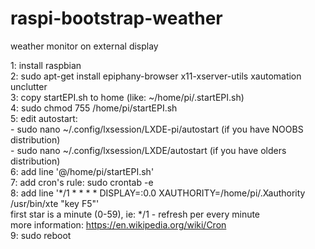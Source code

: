 # raspi-bootstrap-weather
weather monitor on external display

1: install raspbian</br>
2: sudo apt-get install epiphany-browser x11-xserver-utils xautomation unclutter</br>
3: copy startEPI.sh to home (like: ~/home/pi/.startEPI.sh)</br>
4: sudo chmod 755 /home/pi/startEPI.sh</br>
5: edit autostart:</br>
	- sudo nano ~/.config/lxsession/LXDE-pi/autostart (if you have NOOBS distribution)</br>
	- sudo nano ~/.config/lxsession/LXDE/autostart (if you have olders distribution)</br>
6: add line '@/home/pi/startEPI.sh'</br>
7: add cron's rule: sudo crontab -e</br>
8: add line '*/1 * * * * DISPLAY=:0.0 XAUTHORITY=/home/pi/.Xauthority /usr/bin/xte "key F5"'</br>
	first star is a minute (0-59), ie: */1 - refresh per every minute</br>
	more information: https://en.wikipedia.org/wiki/Cron</br>
9: sudo reboot
